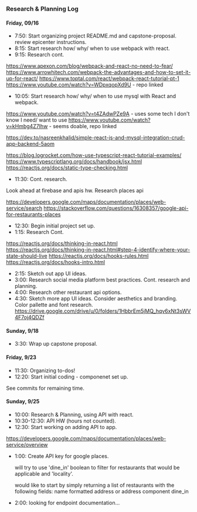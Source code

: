 ### Research & Planning Log
#### Friday, 09/16

* 7:50: Start organizing project README.md and capstone-proposal. 
        review epicenter instructions.
* 8:15: Start research how/ why/ when to use webpack with react.
* 9:15: Research cont.

https://www.apexon.com/blog/webpack-and-react-no-need-to-fear/
https://www.arrowhitech.com/webpack-the-advantages-and-how-to-set-it-up-for-react/
https://www.toptal.com/react/webpack-react-tutorial-pt-1
https://www.youtube.com/watch?v=WDpxqopXd9U - repo linked

* 10:05: Start research how/ why/ when to use mysql with React and webpack.

https://www.youtube.com/watch?v=t4ZAdwPZe9A - uses some tech I don't know I need/ want to use
https://www.youtube.com/watch?v=kHmbg4Z7Ihw - seems doable, repo linked 

https://dev.to/nasreenkhalid/simple-react-js-and-mysql-integration-crud-app-backend-5aom

https://blog.logrocket.com/how-use-typescript-react-tutorial-examples/
https://www.typescriptlang.org/docs/handbook/jsx.html
https://reactjs.org/docs/static-type-checking.html

* 11:30: Cont. research.

Look ahead at firebase and apis hw.
Research places api

https://developers.google.com/maps/documentation/places/web-service/search
https://stackoverflow.com/questions/16308357/google-api-for-restaurants-places

* 12:30: Begin initial project set up.
* 1:15: Research Cont.

https://reactjs.org/docs/thinking-in-react.html
https://reactjs.org/docs/thinking-in-react.html#step-4-identify-where-your-state-should-live
https://reactjs.org/docs/hooks-rules.html
https://reactjs.org/docs/hooks-intro.html

* 2:15: Sketch out app UI ideas.
* 3:00: Research social media platform best practices. Cont. research and planning.
* 4:00: Research other restaurant api options.
* 4:30: Sketch more app UI ideas.
        Consider aesthetics and branding.
        Color pallette and font research.
        https://drive.google.com/drive/u/0/folders/1HbbrEm5jMQ_hqv6xNt3sWV4F7oj4QDZf

#### Sunday, 9/18

* 3:30: Wrap up capstone proposal.

#### Friday, 9/23

* 11:30: Organizing to-dos!
* 12:20: Start initial coding - componenet set up.

See commits for remaining time.

#### Sunday, 9/25

* 10:00: Research & Planning, using API with react.
* 10:30-12:30: API HW (hours not counted).
* 12:30: Start working on adding API to app.

https://developers.google.com/maps/documentation/places/web-service/overview

* 1:00: Create API key for google places.
  
  will try to use 'dine_in' boolean to filter for restaurants that would be applicable and 'locality'.

  would like to start by simply returning a list of restaurants with the following fields:
         name
         formatted address or address component
         dine_in

* 2:00:  looking for endpoint documentation...